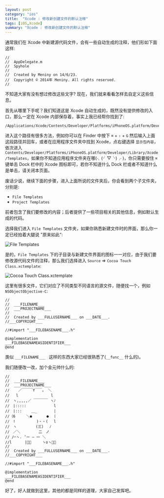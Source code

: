 ```yaml
---
layout: post
category: "ios"
title:  "Xcode : 修改新创建文件的默认注释"  
tags: [iOS,Xcode]
summary: "Xcode : 修改新创建文件的默认注释"  
---
```

通常我们在 Xcode 中新建源代码文件，会有一些自动生成的注释，他们形如下面这样:

	//
	//  AppDelegate.m
	//  Spyhole
	//
	//  Created by Meniny on 14/6/23.
	//  Copyright © 2014年 Meniny. All rights reserved.
	//

不知道大家有没有想过修改这些文字? 现在，我们就来看看怎样去自定义这些信息。

首先从哪里下手呢？我们知道这是 Xcode 自动生成的，既然没有提供修改的入口，那么一定在 Xcode 内部保存着，事实上我已经帮你找到了:

	/Applications/Xcode/Contents/Developer/Platforms/iPhoneOS.platform/Developer/Library/Xcode/Templates
	
进入这个路径有很多方法，例如你可以在 Finder 中按下 `⌘` + `⇧` + `G` 然后输入上面这段路径并回车，或者在应用程序文件夹中找到 Xcode，点右键选择 `显示包内容`，依次进入 `Contents/Developer/Platforms/iPhoneOS.platform/Developer/Library/Xcode/Templates`，如果你不知道应用程序文件夹在哪(╮(╯▽╰)╭ )，你只需要按住 `⌘` 键单击 Dock 栏中的 Xcode 图标即可，若你不知道什么 Dock 栏或者不知道什么是单击，请关闭本页面。

废话少说，继续下面的步骤，进入上面所说的文件夹后，你会看到两个子文件夹，分别是:

* `File Templates`  
* `Project Templates`  

前者包含了我们要修改的内容；后者提供了一些项目相关的其他信息，例如默认生成的代码。

选择我们进入 `File Templates` 文件夹，如果你熟悉新建文件时的界面，那么你一定已经拍着大腿说 "原来如此":

![File Templates](http://upload-images.jianshu.io/upload_images/402461-948476271adce724.png?imageMogr2/auto-orient/strip%7CimageView2/2/w/1240)

是的，`File Templates` 下的子目录与新建文件界面的图标一一对应，由于我们要修改源代码文件的注释，那么我们选择进入 `Source` => `Cocoa Touch Class.xctemplate`:

![Cocoa Touch Class.xctemplate](http://upload-images.jianshu.io/upload_images/402461-835efa99be2a123a.png?imageMogr2/auto-orient/strip%7CimageView2/2/w/1240)

这里有很多文件，它们对应了不同类型不同语言的源文件，随便找一个，例如 `NSObjectObjective-C`:

	//
	//  ___FILENAME___
	//  ___PROJECTNAME___
	//
	//  Created by ___FULLUSERNAME___ on ___DATE___.
	//___COPYRIGHT___
	
	//#import "___FILEBASENAME___.h"
	
	@implementation
	___FILEBASENAMEASIDENTIFIER___
	@end

类似 `___FILENAME___ ` 这样的东西大家已经很熟悉了(`__func__` 什么的)。

我们随便改一改，加个金元帅什么的:

	//
	//  ___FILENAME___
	//  ___PROJECTNAME___
	//    ／￣￣￣Y￣￣。 ＼
	//   l　　　　　　　　　l
	//　ヽ,,,,,／ ￣￣￣￣ ヽﾉ
	//　|::::: 　　　　　　　l
	//　|:::　　 ＿_　　　　 |
	//（6　　　＼●　     ●  丨
	//　!　　　　   )・・(　 l
	//　ヽ 　 　　　(三)　 ﾉ
	//　／＼　   　  二　ノ
	// /⌒ヽ. ‘ー — 一 ＼
	//l　　　 |👍🏻　　　ヽoヽ👍🏻
	//
	//  Created by ___FULLUSERNAME___ on ___DATE___.
	//___COPYRIGHT___
	
	//#import "___FILEBASENAME___.h"
	
	@implementation
	___FILEBASENAMEASIDENTIFIER___
	@end

好了，好人就做到这里，其他的都是同样的道理，大家自己发挥吧。


